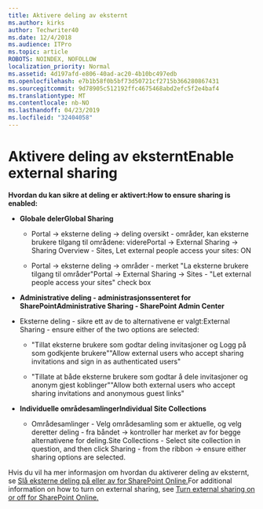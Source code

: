 ```yaml
---
title: Aktivere deling av eksternt
ms.author: kirks
author: Techwriter40
ms.date: 12/4/2018
ms.audience: ITPro
ms.topic: article
ROBOTS: NOINDEX, NOFOLLOW
localization_priority: Normal
ms.assetid: 4d197afd-e806-40ad-ac20-4b10bc497edb
ms.openlocfilehash: e7b1b58f0b5bf73d50721cf2715b366280867431
ms.sourcegitcommit: 9d78905c512192ffc4675468abd2efc5f2e4baf4
ms.translationtype: MT
ms.contentlocale: nb-NO
ms.lasthandoff: 04/23/2019
ms.locfileid: "32404058"
---
```

# <a name="enable-external-sharing"></a><span data-ttu-id="5b343-102">Aktivere deling av eksternt</span><span class="sxs-lookup"><span data-stu-id="5b343-102">Enable external sharing</span></span>

 <span data-ttu-id="5b343-103">**Hvordan du kan sikre at deling er aktivert:**</span><span class="sxs-lookup"><span data-stu-id="5b343-103">**How to ensure sharing is enabled:**</span></span>
  
- <span data-ttu-id="5b343-104">**Globale deler**</span><span class="sxs-lookup"><span data-stu-id="5b343-104">**Global Sharing**</span></span>
    
  - <span data-ttu-id="5b343-105">Portal -\> eksterne deling -\> deling oversikt - områder, kan eksterne brukere tilgang til områdene: videre</span><span class="sxs-lookup"><span data-stu-id="5b343-105">Portal -\> External Sharing -\> Sharing Overview - Sites, Let external people access your sites: ON</span></span>
    
  - <span data-ttu-id="5b343-106">Portal -\> eksterne deling -\> områder - merket "La eksterne brukere tilgang til områder"</span><span class="sxs-lookup"><span data-stu-id="5b343-106">Portal -\> External Sharing -\> Sites - "Let external people access your sites" check box</span></span>
    
- <span data-ttu-id="5b343-107">**Administrative deling - administrasjonssenteret for SharePoint**</span><span class="sxs-lookup"><span data-stu-id="5b343-107">**Administrative Sharing - SharePoint Admin Center**</span></span>
    
- <span data-ttu-id="5b343-108">Eksterne deling - sikre ett av de to alternativene er valgt:</span><span class="sxs-lookup"><span data-stu-id="5b343-108">External Sharing - ensure either of the two options are selected:</span></span>
    
  - <span data-ttu-id="5b343-109">"Tillat eksterne brukere som godtar deling invitasjoner og Logg på som godkjente brukere"</span><span class="sxs-lookup"><span data-stu-id="5b343-109">"Allow external users who accept sharing invitations and sign in as authenticated users"</span></span>
    
  - <span data-ttu-id="5b343-110">"Tillate at både eksterne brukere som godtar å dele invitasjoner og anonym gjest koblinger"</span><span class="sxs-lookup"><span data-stu-id="5b343-110">"Allow both external users who accept sharing invitations and anonymous guest links"</span></span>
    
- <span data-ttu-id="5b343-111">**Individuelle områdesamlinger**</span><span class="sxs-lookup"><span data-stu-id="5b343-111">**Individual Site Collections**</span></span>
    
  - <span data-ttu-id="5b343-112">Områdesamlinger - Velg områdesamling som er aktuelle, og velg deretter deling - fra båndet -\> kontroller har merket av for begge alternativene for deling.</span><span class="sxs-lookup"><span data-stu-id="5b343-112">Site Collections - Select site collection in question, and then click Sharing - from the ribbon -\> ensure either sharing options are selected.</span></span>
    
<span data-ttu-id="5b343-113">Hvis du vil ha mer informasjon om hvordan du aktiverer deling av eksternt, se [Slå eksterne deling på eller av for SharePoint Online.](https://go.microsoft.com/fwlink/?linkid=2047681&amp;clcid=0x409)</span><span class="sxs-lookup"><span data-stu-id="5b343-113">For additional information on how to turn on external sharing, see [Turn external sharing on or off for SharePoint Online.](https://go.microsoft.com/fwlink/?linkid=2047681&amp;clcid=0x409)</span></span>
  

